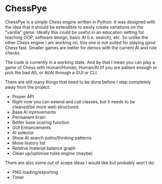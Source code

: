 ChessPye
=======
ChessPye is a simple Chess engine written in Python. It was designed with the idea that it should be extendible to easily create variations on the "vanilla" game. Ideally this could be useful in an education setting for teaching OOP, software design, basic AI (i.e. search), etc. So unlike the other Chess engine I am working on, this one is not suited for playing good Chess fast. Smaller games are better for demos with the current AI and rule checks.

The code is currently in a working state. And by that I mean you can play a game of Chess with Human/Human, Human/AI (if you are patient enough or pick the bad AI), or AI/AI through a GUI or CLI.

There are still many things that need to be done before I step completely away from the project:

* Proper API
 * Right now you can extend and call classes, but it needs to be cleaned/be more well-structured
* Base AI inprovements
 * Permanent brain
 * Better base scoring function
* GUI Enhancements
 * AI selector
 * Show AI search paths/thinking patterns
 * Move history list
 * Relative material balance graph
* Clean up/optimise rules engine (maybe)

There are also some out of scope ideas I would like but probably won't do:
* PNG loading/exporting
* Timer
